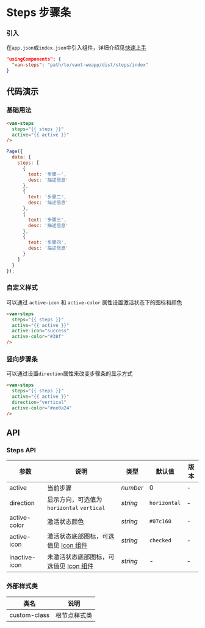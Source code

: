 # Steps 步骤条

### 引入

在`app.json`或`index.json`中引入组件，详细介绍见[快速上手](#/quickstart#yin-ru-zu-jian)

```json
"usingComponents": {
  "van-steps": "path/to/vant-weapp/dist/steps/index"
}
```

## 代码演示

### 基础用法

```html
<van-steps
  steps="{{ steps }}"
  active="{{ active }}"
/>
```

```javascript
Page({
  data: {
    steps: [
      {
        text: '步骤一',
        desc: '描述信息'
      },
      {
        text: '步骤二',
        desc: '描述信息'
      },
      {
        text: '步骤三',
        desc: '描述信息'
      },
      {
        text: '步骤四',
        desc: '描述信息'
      }
    ]
  }
});
```

### 自定义样式
可以通过 `active-icon` 和 `active-color` 属性设置激活状态下的图标和颜色

```html
<van-steps
  steps="{{ steps }}"
  active="{{ active }}"
  active-icon="success"
  active-color="#38f"
/>
```

### 竖向步骤条
可以通过设置`direction`属性来改变步骤条的显示方式

```html
<van-steps
  steps="{{ steps }}"
  active="{{ active }}"
  direction="vertical"
  active-color="#ee0a24"
/>
```

## API

### Steps API

| 参数 | 说明 | 类型 | 默认值 | 版本 |
|-----------|-----------|-----------|-------------|-------------|
| active | 当前步骤 | *number* | 0 | - |
| direction | 显示方向，可选值为 `horizontal` `vertical` | *string* | `horizontal` | - |
| active-color | 激活状态颜色 | *string* | `#07c160` | - |
| active-icon | 激活状态底部图标，可选值见 [Icon 组件](/#/icon) | *string* | `checked` | - |
| inactive-icon | 未激活状态底部图标，可选值见 [Icon 组件](/#/icon) | *string* | - | - |

### 外部样式类

| 类名 | 说明 |
|-----------|-----------|
| custom-class | 根节点样式类 |
